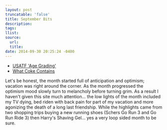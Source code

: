 ```yaml
---
layout: post
truncatable: 'false'
title: September Bits
description:
tags:
llist:
source:
  url:
  title:
date: 2014-09-30 20:25:24 -0400
---
```


* [USATF 'Age Grading'][agegrading]
* [What Coke Contains][coke]

[agegrading]: http://www.usatf.org/statistics/calculators/agegrading/
[coke]: https://medium.com/@kevin_ashton/what-coke-contains-221d449929ef

Let's be honest, the month started full of anticipation and optimism; vacation was right around the corner. As the month progressed the optimism mood slowly turn to melancholy before turning grim. As a result I haven't given this site much attention... the low lights of the month included my TV dying, bed riden with back pain for part of my vacation and more agonizing the death of a long last friendship. While the highlights came from two shopping trips buying a new running shoes (Schers Go Run 3 and Go Run Ride 3) then Harry's Shaving Gel... yes a very loop sided month to be sure.

